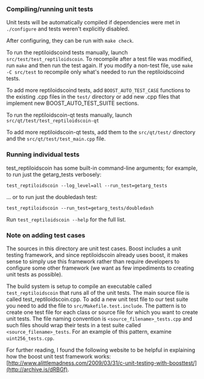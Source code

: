 ### Compiling/running unit tests

Unit tests will be automatically compiled if dependencies were met in `./configure`
and tests weren't explicitly disabled.

After configuring, they can be run with `make check`.

To run the reptiloidscoind tests manually, launch `src/test/test_reptiloidscoin`. To recompile
after a test file was modified, run `make` and then run the test again. If you
modify a non-test file, use `make -C src/test` to recompile only what's needed
to run the reptiloidscoind tests.

To add more reptiloidscoind tests, add `BOOST_AUTO_TEST_CASE` functions to the existing
.cpp files in the `test/` directory or add new .cpp files that
implement new BOOST_AUTO_TEST_SUITE sections.

To run the reptiloidscoin-qt tests manually, launch `src/qt/test/test_reptiloidscoin-qt`

To add more reptiloidscoin-qt tests, add them to the `src/qt/test/` directory and
the `src/qt/test/test_main.cpp` file.

### Running individual tests

test_reptiloidscoin has some built-in command-line arguments; for
example, to run just the getarg_tests verbosely:

    test_reptiloidscoin --log_level=all --run_test=getarg_tests

... or to run just the doubledash test:

    test_reptiloidscoin --run_test=getarg_tests/doubledash

Run `test_reptiloidscoin --help` for the full list.

### Note on adding test cases

The sources in this directory are unit test cases.  Boost includes a
unit testing framework, and since reptiloidscoin already uses boost, it makes
sense to simply use this framework rather than require developers to
configure some other framework (we want as few impediments to creating
unit tests as possible).

The build system is setup to compile an executable called `test_reptiloidscoin`
that runs all of the unit tests.  The main source file is called
test_reptiloidscoin.cpp. To add a new unit test file to our test suite you need
to add the file to `src/Makefile.test.include`. The pattern is to create
one test file for each class or source file for which you want to create
unit tests.  The file naming convention is `<source_filename>_tests.cpp`
and such files should wrap their tests in a test suite
called `<source_filename>_tests`. For an example of this pattern,
examine `uint256_tests.cpp`.

For further reading, I found the following website to be helpful in
explaining how the boost unit test framework works:
[http://www.alittlemadness.com/2009/03/31/c-unit-testing-with-boosttest/](http://archive.is/dRBGf).
